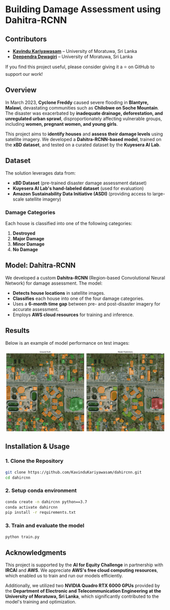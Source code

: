 # Building Damage Assessment using Dahitra-RCNN

## Contributors

- **[Kavindu Kariyawasam](https://github.com/KavinduKariyawasam)** – University of Moratuwa, Sri Lanka
- **[Deependra Dewagiri](https://github.com/deepdewdeep)** – University of Moratuwa, Sri Lanka

If you find this project useful, please consider giving it a ⭐ on GitHub to support our work!

## Overview

In March 2023, **Cyclone Freddy** caused severe flooding in **Blantyre, Malawi**, devastating communities such as **Chilobwe on Soche Mountain**. The disaster was exacerbated by **inadequate drainage, deforestation, and unregulated urban sprawl**, disproportionately affecting vulnerable groups, including **women, pregnant women, and young girls**.

This project aims to **identify houses** and **assess their damage levels** using satellite imagery. We developed a **Dahitra-RCNN-based model**, trained on the **xBD dataset**, and tested on a curated dataset by the **Kuyesera AI Lab**.

## Dataset

The solution leverages data from:

- **xBD Dataset** (pre-trained disaster damage assessment dataset)
- **Kuyesera AI Lab's hand-labeled dataset** (used for evaluation)
- **Amazon Sustainability Data Initiative (ASDI)** (providing access to large-scale satellite imagery)

### Damage Categories

Each house is classified into one of the following categories:

1. **Destroyed**
2. **Major Damage**
3. **Minor Damage**
4. **No Damage**

## Model: Dahitra-RCNN

We developed a custom **Dahitra-RCNN** (Region-based Convolutional Neural Network) for damage assessment. The model:

- **Detects house locations** in satellite images.
- **Classifies** each house into one of the four damage categories.
- Uses a **6-month time gap** between pre- and post-disaster imagery for accurate assessment.
- Employs **AWS cloud resources** for training and inference.

## Results

Below is an example of model performance on test images:

<!-- ![Damage Assessment Result](outputs/results.png) -->

<img src="outputs/results.png" alt="Damage Assessment Result" width="800" />

## Installation & Usage

### 1. Clone the Repository

```sh
git clone https://github.com/KavinduKariyawasam/dahircnn.git
cd dahircnn
```

### 2. Setup conda environment

```sh
conda create -n dahircnn python==3.7
conda activate dahircnn
pip install -r requirements.txt
```

### 3. Train and evaluate the model

```sh
python train.py
```

## Acknowledgments

This project is supported by the **AI for Equity Challenge** in partnership with **IRCAI** and **AWS**. We appreciate **AWS's free cloud computing resources**, which enabled us to train and run our models efficiently.

Additionally, we utilized two **NVIDIA Quadro RTX 6000 GPUs** provided by the **Department of Electronic and Telecommunication Engineering at the University of Moratuwa, Sri Lanka**, which significantly contributed to the model's training and optimization.
